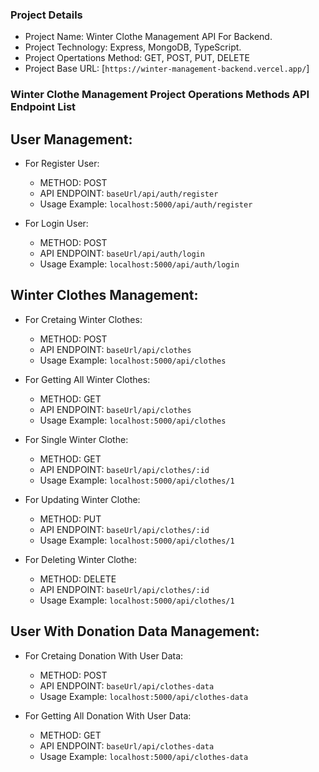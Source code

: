 ### Project Details

- Project Name: Winter Clothe Management API For Backend.
- Project Technology: Express, MongoDB, TypeScript.
- Project Opertations Method: GET, POST, PUT, DELETE
- Project Base URL: [`https://winter-management-backend.vercel.app/`]

### **Winter Clothe Management** Project Operations Methods API Endpoint List

## User Management:

- For Register User:
  - METHOD: POST
  - API ENDPOINT: `baseUrl/api/auth/register`
  - Usage Example: `localhost:5000/api/auth/register`

- For Login User:
  - METHOD: POST
  - API ENDPOINT: `baseUrl/api/auth/login`
  - Usage Example: `localhost:5000/api/auth/login`

## Winter Clothes Management:

- For Cretaing Winter Clothes:
  - METHOD: POST
  - API ENDPOINT: `baseUrl/api/clothes`
  - Usage Example: `localhost:5000/api/clothes`

- For Getting All Winter Clothes:
  - METHOD: GET
  - API ENDPOINT: `baseUrl/api/clothes`
  - Usage Example: `localhost:5000/api/clothes`

- For Single Winter Clothe:
  - METHOD: GET
  - API ENDPOINT: `baseUrl/api/clothes/:id`
  - Usage Example: `localhost:5000/api/clothes/1`

- For Updating Winter Clothe:
  - METHOD: PUT
  - API ENDPOINT: `baseUrl/api/clothes/:id`
  - Usage Example: `localhost:5000/api/clothes/1`

- For Deleting Winter Clothe:
  - METHOD: DELETE
  - API ENDPOINT: `baseUrl/api/clothes/:id`
  - Usage Example: `localhost:5000/api/clothes/1`

## User With Donation Data Management:

- For Cretaing Donation With User Data:
  - METHOD: POST
  - API ENDPOINT: `baseUrl/api/clothes-data`
  - Usage Example: `localhost:5000/api/clothes-data`

- For Getting All Donation With User Data:
  - METHOD: GET
  - API ENDPOINT: `baseUrl/api/clothes-data`
  - Usage Example: `localhost:5000/api/clothes-data`

